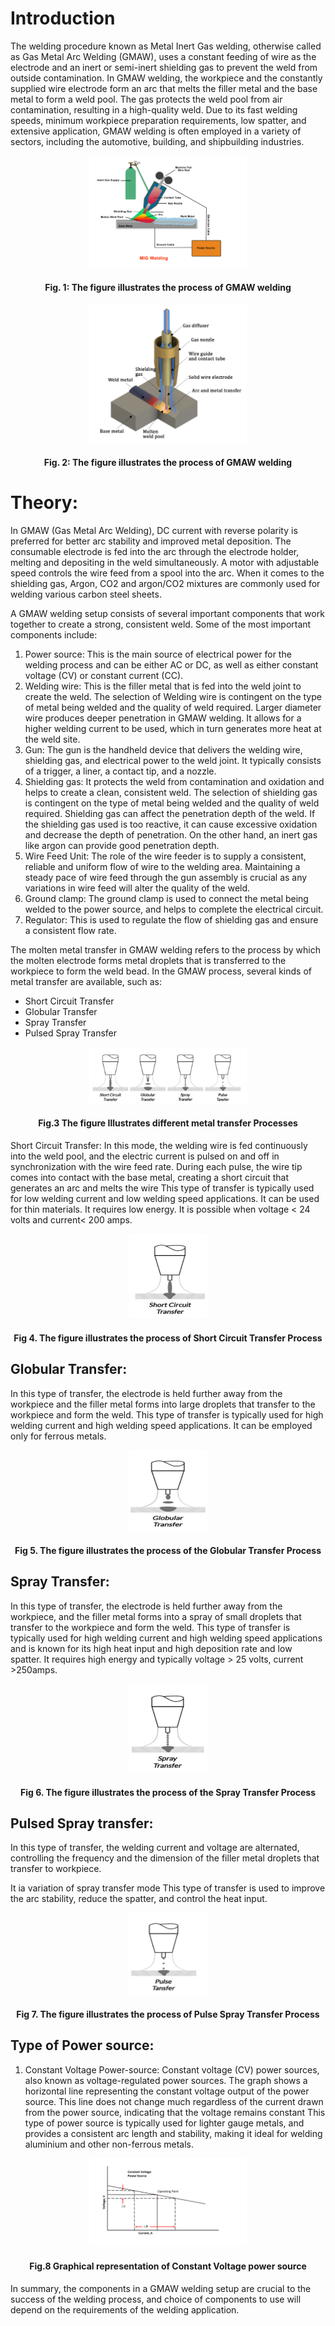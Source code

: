 #  Introduction

The welding procedure known as Metal Inert Gas welding, otherwise called as Gas Metal Arc Welding (GMAW), uses a constant feeding of wire as the electrode and an inert or semi-inert shielding gas to prevent the weld from outside contamination. In GMAW welding, the workpiece and the constantly supplied wire electrode form an arc that melts the filler metal and the base metal to form a weld pool. The gas protects the weld pool from air contamination, resulting in a high-quality weld. Due to its fast welding speeds, minimum workpiece preparation requirements, low spatter, and extensive application, GMAW welding is often employed in a variety of sectors, including the automotive, building, and shipbuilding industries.

<center>

<img src="./images/fig.1.png" style="width:50%">

####  Fig. 1: The figure illustrates the process of GMAW welding
</center>

<center>

<img src="./images/fig.2.png" style="width:50%">

####  Fig. 2: The figure illustrates the process of GMAW welding
</center>


# Theory:
In GMAW (Gas Metal Arc Welding), DC current with reverse polarity is preferred for better arc stability and improved metal deposition. The consumable electrode is fed into the arc through the electrode holder, melting and depositing in the weld simultaneously. A motor with adjustable speed controls the wire feed from a spool into the arc. When it comes to the shielding gas, Argon, CO2 and argon/CO2 mixtures are commonly used for welding various carbon steel sheets.

A GMAW welding setup consists of several important components that work together to create a strong, consistent weld. Some of the most important components include:


1.	Power source: This is the main source of electrical power for the welding process and can be either AC or DC, as well as either constant voltage (CV) or constant current (CC).
2.	Welding wire: This is the filler metal that is fed into the weld joint to create the weld. The selection of Welding wire is contingent on the type of metal being welded and the quality of weld required. Larger diameter wire produces deeper penetration in GMAW welding. It allows for a higher welding current to be used, which in turn generates more heat at the weld site.
3.	Gun: The gun is the handheld device that delivers the welding wire, shielding gas, and electrical power to the weld joint. It typically consists of a trigger, a liner, a contact tip, and a nozzle.
4.	Shielding gas: It protects the weld from contamination and oxidation and helps to create a clean, consistent weld. The selection of shielding gas is contingent on the type of metal being welded and the quality of weld required. Shielding gas can affect the penetration depth of the weld. If the shielding gas used is too reactive, it can cause excessive oxidation and decrease the depth of penetration. On the other hand, an inert gas like argon can provide good penetration depth.
5.	Wire Feed Unit: The role of the wire feeder is to supply a consistent, reliable and uniform flow of wire to the welding area. Maintaining a steady pace of wire feed through the gun assembly is crucial as any variations in wire feed will alter the quality of the weld.
6.	Ground clamp: The ground clamp is used to connect the metal being welded to the power source, and helps to complete the electrical circuit.
7.	Regulator: This is used to regulate the flow of shielding gas and ensure a consistent flow rate.


The molten metal transfer in GMAW welding refers to the process by which the molten electrode forms metal droplets that is transferred to the workpiece to form the weld bead.  In the GMAW process, several kinds of metal transfer are available, such as:
- Short Circuit Transfer
- Globular Transfer
- Spray Transfer
- Pulsed Spray Transfer
 
<center>

<img src="./images/fig.3.png" style="width:50%">

####  Fig.3 The figure Illustrates different metal transfer Processes
</center>



Short Circuit Transfer: In this mode, the welding wire is fed continuously into the weld pool, and the electric current is pulsed on and off in synchronization with the wire feed rate. During each pulse, the wire tip comes into contact with the base metal, creating a short circuit that generates an arc and melts the wire   This type of transfer is typically used for low welding current and low welding speed applications. It can be used for thin materials. It requires low energy. It is possible when voltage < 24 volts and current< 200 amps.
 
<center>

<img src="./images/fig.4.png" style="width:25%">

####  Fig 4. The figure illustrates the process of Short Circuit Transfer Process
</center>


## Globular Transfer: 
In this type of transfer, the electrode is held further away from the workpiece and the filler metal forms into large droplets that transfer to the workpiece and form the weld. This type of transfer is typically used for high welding current and high welding speed applications. It can be employed only for ferrous metals.
 
<center>

<img src="./images/fig.5.png" style="width:25%">

####  Fig 5. The figure illustrates the process of the Globular Transfer Process
</center>



## Spray Transfer:
In this type of transfer, the electrode is held further away from the workpiece, and the filler metal forms into a spray of small droplets that transfer to the workpiece and form the weld. This type of transfer is typically used for high welding current and high welding speed applications and is known for its high heat input and high deposition rate and low spatter. It requires high energy and typically voltage > 25 volts, current >250amps.

<center>

<img src="./images/fig.6.png" style="width:25%">

####  Fig 6. The figure illustrates the process of the Spray Transfer Process
</center>
 

## Pulsed Spray transfer:
In this type of transfer, the welding current and voltage are alternated, controlling the frequency and the dimension of the filler metal droplets that transfer to  workpiece.

It ia variation of spray transfer mode This type of transfer is used to improve the arc stability, reduce the spatter, and control the heat input.

<center>

<img src="./images/fig.7.png" style="width:25%">

####  Fig 7. The figure illustrates the process of Pulse Spray Transfer Process
</center>


## Type of Power source:

1. Constant Voltage Power-source: Constant voltage (CV) power sources, also known as voltage-regulated power sources. The graph shows a horizontal line representing the constant voltage output of the power source. This line does not change much regardless of the current drawn from the power source, indicating that the voltage remains constant   This type of power source is typically used for lighter gauge metals, and provides a consistent arc length and stability, making it ideal for welding aluminium and other non-ferrous metals.

<center>

<img src="./images/fig.8.png" style="width:50%">

####  Fig.8 Graphical representation of Constant Voltage power source
</center>
 
In summary, the components in a GMAW welding setup are crucial to the success of the welding process, and choice of components to use will depend on the requirements of the welding application.








